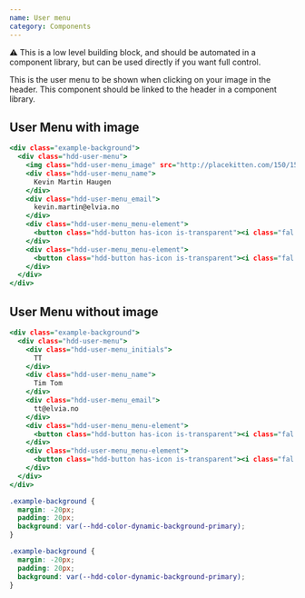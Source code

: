 ```yaml
---
name: User menu
category: Components
---
```


⚠️ This is a low level building block, and should be automated in a component library, but can be used directly if you want full control.

This is the user menu to be shown when clicking on your image in the header. This component should be linked to the header in a component library.


## User Menu with image

```user-menu.html
<div class="example-background">
  <div class="hdd-user-menu">
    <img class="hdd-user-menu_image" src="http://placekitten.com/150/150"/>
    <div class="hdd-user-menu_name">
      Kevin Martin Haugen
    </div>
    <div class="hdd-user-menu_email">
      kevin.martin@elvia.no
    </div>
    <div class="hdd-user-menu_menu-element">
      <button class="hdd-button has-icon is-transparent"><i class="fal fa-cog"></i>Settings</button>
    </div>
    <div class="hdd-user-menu_menu-element">
      <button class="hdd-button has-icon is-transparent"><i class="fal fa-sign-out"></i>Sign out</button>
    </div>
  </div>
</div>
```

## User Menu without image

```user-menu-no-img.html
<div class="example-background">
  <div class="hdd-user-menu">
    <div class="hdd-user-menu_initials">
      TT
    </div>
    <div class="hdd-user-menu_name">
      Tim Tom
    </div>
    <div class="hdd-user-menu_email">
      tt@elvia.no
    </div>
    <div class="hdd-user-menu_menu-element">
      <button class="hdd-button has-icon is-transparent"><i class="fal fa-cog"></i>Settings</button>
    </div>
    <div class="hdd-user-menu_menu-element">
      <button class="hdd-button has-icon is-transparent"><i class="fal fa-sign-out"></i>Sign out</button>
    </div>
  </div>
</div>
```

```user-menu.css hidden {
.example-background {
  margin: -20px;
  padding: 20px;
  background: var(--hdd-color-dynamic-background-primary);
}
```
```user-menu-no-img.css hidden
.example-background {
  margin: -20px;
  padding: 20px;
  background: var(--hdd-color-dynamic-background-primary);
}
```
